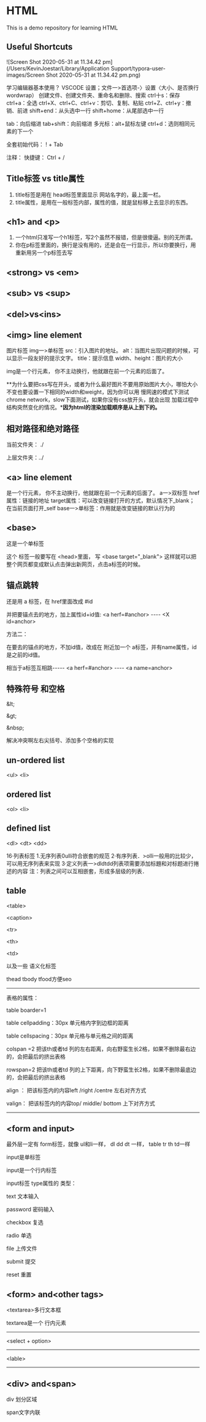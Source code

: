 

# HTML

This is a demo repository for learning HTML



## Useful Shortcuts

![Screen Shot 2020-05-31 at 11.34.42 pm](/Users/KevinJoestar/Library/Application Support/typora-user-images/Screen Shot 2020-05-31 at 11.34.42 pm.png)

学习编辑器基本使用？ VSCODE
设置；文件一>首选项-〉设置〈大小、是否换行wordwrap）
创建文件、创建文件夹、重命名和删除、搜索
ctrl十s：保存
ctrl+a：全选
ctrl+X、ctrl+C、ctrl+v：剪切、复制、粘贴
ctrl+Z、ctrl+y：撤销、前进
shift+end：从头选中一行
shift+home：从尾部选中一行

tab：向后缩进
tab+shift：向前缩进
多光标：alt+鼠标左键
ctrl+d：选则相同元素的下一个

全套初始代码：  ! + Tab

 注释： <!--  WHAT --> 快捷键： Ctrl + /



 ## Title标签 vs title属性

1. title标签是用在 head标签里面显示 网站名字的，最上面一栏。
2. title属性，是用在一般标签内部，属性的值，就是鼠标移上去显示的东西。



## \<h1> and \<p>

1. 一个html只准写一个h1标签，写2个虽然不报错，但是很傻逼。别的无所谓。
2. 你在p标签里面的，换行是没有用的，还是会在一行显示，所以你要换行，用重新用另一个p标签去写



## \<strong> vs \<em>



## \<sub> vs \<sup>

## \<del>vs\<ins>

## \<img> line element

图片标签
img一>单标签
src：引入图片的地址。
alt：当图片出现问题的时候，可以显示一段友好的提示文字。
title：提示信息
width、height：图片的大小

img是一个行元素， 你不主动换行，他就跟在前一个元素的后面了。

**为什么要把css写在开头，或者为什么最好图片不要用原始图片大小，哪怕大小不变也要设置一下相同的width和weight，因为你可以用 慢网速的模式下测试chrome network，slow下面测试，如果你没有css放开头，就会出现 加载过程中结构突然变化的情况。*****因为html的渲染加载顺序是从上到下的。****



## 相对路径和绝对路径

当前文件夹： ./

上层文件夹：../

 

## \<a>    line element

<a>是一个行元素， 你不主动换行，他就跟在前一个元素的后面了。
a一>双标签<a></a>
href属性：链接的地址
target属性：可以改变链接打开的方式，默认情况下\_blank；在当前页面打开\_self
base一>单标签：作用就是改变链接的默认行为的



## \<base>

这是一个单标签

这个 标签一般要写在 \<head>里面， 写 \<base  target="_blank"> 这样就可以把整个网页都变成默认点击弹出新网页，点击a标签的时候。



##  锚点跳转

还是用 a 标签，在 href里面改成 #id

并把要锚点去的地方，加上属性id+id值: \<a herf=#anchor> ---- \<X id=anchor>

方法二：

在要去的锚点的地方，不加id值，改成在 附近加一个 a标签，并有name属性，id是之前的id值。

相当于a标签互相跳-----   \<a herf=#anchor> ---- \<a name=anchor>



## 特殊符号 和空格

\&lt;

\&gt;

\&nbsp;

解决冲突啊左右尖括号、添加多个空格的实现


## un-ordered list

\<ul>  \<li>



## ordered list

\<ol> \<li>

##  defined list

\<dl>   \<dt> \<dd>

16·列表标签
1.无序列表0ulli符合嵌套的规范
2·有序列表．>olli一般用的比较少，可以用无序列表来实现
3·定义列表一>dldtdd列表项需要添加标題和对标题进行捲述的内容
注：列表之间可以互相嵌套，形成多层级的列表．



## table

\<table>

\<caption>

\<tr>

\<th>

\<td>

以及一些 语义化标签 

thead tbody tfood方便seo

---



表格的属性：

table boarder=1

table cellpadding：30px 单元格内字到边框的距离

table cellspacing：30px 单元格与单元格之间的距离

colspan =2   把该th或者td 列的左右距离，向右野蛮生长2格，如果不删除最右边的，会把最后的挤出表格

rowspan=2  把该th或者td 列的上下距离，向下野蛮生长2格，如果不删除最底边的，会把最后的挤出表格

align ： 把该标签内的内容left /right /centre 左右对齐方式

valign： 把该标签内的内容top/ middle/ bottom 上下对齐方式

---

## \<form and input>

最外层一定有 form标签，就像 ul和li一样， dl dd dt 一样， table tr th td一样

input是单标签

input是一个行内标签

input标签 type属性的 类型：

text    文本输入

password  密码输入

checkbox 复选

radio 单选

file  上传文件

submit 提交

reset 重置



## \<form> and\<other tags>



\<textarea>多行文本框

textarea是一个 行内元素

-----



\<select + option>



----

\<lable>

----



## \<div> and\<span>

div 划分区域

span文字内联








